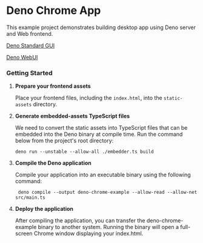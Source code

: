 # Deno Chrome App

This example project demonstrates building desktop app using Deno server and Web frontend.

[Deno Standard GUI](https://github.com/denoland/deno/discussions/3234)

[Deno WebUI](https://github.com/webui-dev/deno-webui)

### Getting Started

1. **Prepare your frontend assets**

   Place your frontend files, including the `index.html`, into the `static-assets` directory.

2. **Generate embedded-assets TypeScript files**

   We need to convert the static assets into TypeScript files that can be embedded into the Deno binary at compile time. Run the command below from the project's root directory:

   ```shell
   deno run --unstable --allow-all ./embedder.ts build
   ```

3. **Compile the Deno application**

    Compile your application into an executable binary using the following command:

   ```shell
    deno compile --output deno-chrome-example --allow-read --allow-net src/main.ts
   ```

4. **Deploy the application**

    After compiling the application, you can transfer the deno-chrome-example binary to another system. Running the binary will open a full-screen Chrome window displaying your index.html.